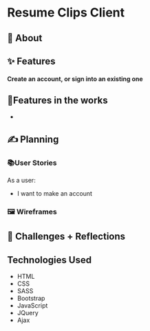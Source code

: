 # Resume Clips Client


## 📖 About


## ✨ Features
#### Create an account, or sign into an existing one


## 🔮Features in the works
* 


## ✍️ Planning


### 📚User Stories
As a user:
* I want to make an account

### 🖼 Wireframes


## 🌱 Challenges + Reflections


## Technologies Used
* HTML
* CSS
* SASS
* Bootstrap
* JavaScript
* JQuery
* Ajax
